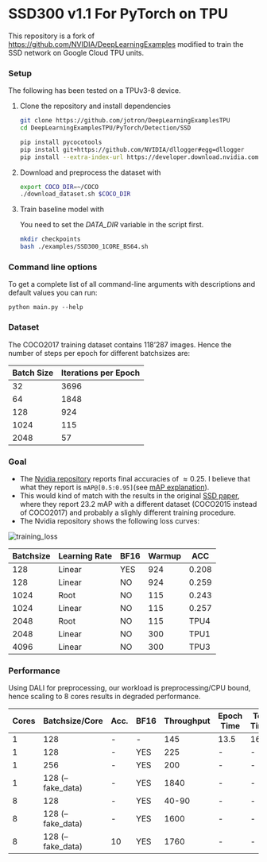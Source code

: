 # **SSD300 v1.1 For PyTorch on TPU**

This repository is a fork of https://github.com/NVIDIA/DeepLearningExamples modified to train the SSD network on Google Cloud TPU units.

### Setup

The following has been tested on a TPUv3-8 device. 

1. Clone the repository and install dependencies

   ```bash
   git clone https://github.com/jotron/DeepLearningExamplesTPU
   cd DeepLearningExamplesTPU/PyTorch/Detection/SSD
   
   pip install pycocotools
   pip install git+https://github.com/NVIDIA/dllogger#egg=dllogger
   pip install --extra-index-url https://developer.download.nvidia.com/compute/redist --upgrade nvidia-dali-cuda102
   ```

2. Download and preprocess the dataset with 

   ````bash
   export COCO_DIR=~/COCO
   ./download_dataset.sh $COCO_DIR
   ````

3. Train baseline model with

   You need to set the *DATA_DIR* variable in the script first.

   ```bash
   mkdir checkpoints
   bash ./examples/SSD300_1CORE_BS64.sh
   ```
   

### Command line options

To get a complete list of all command-line arguments with descriptions and default values you can run:

```
python main.py --help
```

### Dataset

The COCO2017 training dataset contains 118’287 images. Hence the number of steps per epoch for different batchsizes are:

| Batch Size | Iterations per Epoch |
| ---------- | -------------------- |
| 32         | 3696                 |
| 64         | 1848                 |
| 128        | 924                  |
| 1024       | 115                  |
| 2048       | 57                   |

### Goal

- The [Nvidia repository](https://github.com/NVIDIA/DeepLearningExamples/tree/master/PyTorch/Detection/SSD#setup)  reports final accuracies of $\approx 0.25$.
  I believe that what they report is `mAP@[0.5:0.95]`(see [mAP explanation](https://datascience.stackexchange.com/questions/16797/what-does-the-notation-map-5-95-mean)).
- This would kind of match with the results in the original [SSD paper](https://arxiv.org/pdf/1512.02325.pdf), where they report 23.2 mAP with a different dataset (COCO2015 instead of COCO2017) and probably a slighly different training procedure.
- The Nvidia repository shows the following loss curves:

![training_loss](PyTorch/Detection/SSD/img/training_loss.png)

| Batchsize | Learning Rate | BF16 | Warmup | ACC   |
| --------- | ------------- | ---- | ------ | ----- |
| 128       | Linear        | YES  | 924    | 0.208 |
| 128       | Linear        | NO   | 924    | 0.259 |
| 1024      | Root          | NO   | 115    | 0.243 |
| 1024      | Linear        | NO   | 115    | 0.257 |
| 2048      | Root          | NO   | 115    | TPU4  |
| 2048      | Linear        | NO   | 300    | TPU1  |
| 4096      | Linear        | NO   | 300    | TPU3  |

### Performance

Using DALI for preprocessing, our workload is preprocessing/CPU bound, hence scaling to 8 cores results in degraded performance.

| Cores | Batchsize/Core   | Acc. | BF16 | Throughput | Epoch Time | Tot. Time |
| ----- | ---------------- | ---- | ---- | ---------- | ---------- | --------- |
| 1     | 128              | -    | -    | 145        | 13.5       | 16h       |
| 1     | 128              | -    | YES  | 225        | -          | -         |
| 1     | 256              | -    | YES  | 200        | -          | -         |
| 1     | 128 (–fake_data) | -    | YES  | 1840       | -          | -         |
| 8     | 128              | -    | YES  | 40-90      | -          | -         |
| 8     | 128 (–fake_data) | -    | YES  | 1600       | -          | -         |
| 8     | 128 (–fake_data) | 10   | YES  | 1760       | -          | -         |

